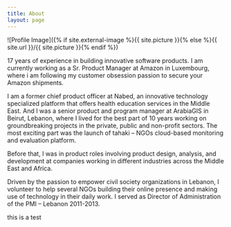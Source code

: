 ```yaml
---
title: About
layout: page
---
```


![Profile Image]({% if site.external-image %}{{ site.picture }}{% else %}{{ site.url }}/{{ site.picture }}{% endif %})

<p>17 years of experience in building innovative software products. I am currently working as a Sr. Product Manager at Amazon in Luxembourg, where i am following my customer obsession passion to secure your Amazon shipments.

</p>

<p>I am a former chief product officer at Nabed, an innovative technology specialized platform that offers health education services in the Middle East. And I was a senior product and program manager at ArabiaGIS in Beirut, Lebanon, where I lived for the best part of 10 years working on groundbreaking projects in the private, public and non-profit sectors. The most exciting part was the launch of tahaki – NGOs cloud-based monitoring and evaluation platform.
</p>
<p>

Before that, I was in product roles involving product design, analysis, and development at companies working in different industries across the Middle East and Africa.
</p>
<p>
Driven by the passion to empower civil society organizations in Lebanon, I volunteer to help several NGOs building their online presence and making use of technology in their daily work. I served as Director of Administration of the PMI – Lebanon 2011-2013.</p>
<p>this is a test</p>